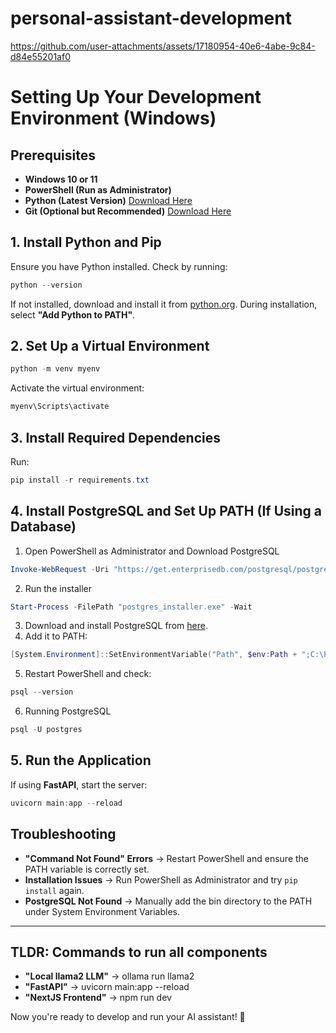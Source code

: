 # personal-assistant-development

https://github.com/user-attachments/assets/17180954-40e6-4abe-9c84-d84e55201af0


# Setting Up Your Development Environment (Windows)

## Prerequisites

- **Windows 10 or 11**
- **PowerShell (Run as Administrator)**
- **Python (Latest Version)** [Download Here](https://www.python.org/downloads/)
- **Git (Optional but Recommended)** [Download Here](https://git-scm.com/downloads)

## 1. Install Python and Pip

Ensure you have Python installed. Check by running:

```powershell
python --version
```

If not installed, download and install it from [python.org](https://www.python.org/downloads/). During installation, select **"Add Python to PATH"**.

## 2. Set Up a Virtual Environment

```powershell
python -m venv myenv
```

Activate the virtual environment:

```powershell
myenv\Scripts\activate
```

## 3. Install Required Dependencies

Run:

```powershell
pip install -r requirements.txt
```

## 4. Install PostgreSQL and Set Up PATH (If Using a Database)

1. Open PowerShell as Administrator and Download PostgreSQL

```powershell
Invoke-WebRequest -Uri "https://get.enterprisedb.com/postgresql/postgresql-16.1-1-windows-x64.exe" -OutFile "postgres_installer.exe"
```

2. Run the installer

```powershell
Start-Process -FilePath "postgres_installer.exe" -Wait
```

3. Download and install PostgreSQL from [here](https://www.postgresql.org/download/windows/).
4. Add it to PATH:

```powershell
[System.Environment]::SetEnvironmentVariable("Path", $env:Path + ";C:\Program Files\PostgreSQL\16\bin", [System.EnvironmentVariableTarget]::Machine)
```

5. Restart PowerShell and check:

```powershell
psql --version
```

6. Running PostgreSQL

```powershell
psql -U postgres
```

## 5. Run the Application

If using **FastAPI**, start the server:

```powershell
uvicorn main:app --reload
```

## Troubleshooting

- **"Command Not Found" Errors** → Restart PowerShell and ensure the PATH variable is correctly set.
- **Installation Issues** → Run PowerShell as Administrator and try `pip install` again.
- **PostgreSQL Not Found** → Manually add the bin directory to the PATH under System Environment Variables.

---

## TLDR: Commands to run all components

- **"Local llama2 LLM"** → ollama run llama2
- **"FastAPI"** → uvicorn main:app --reload
- **"NextJS Frontend"** → npm run dev

Now you're ready to develop and run your AI assistant! 🚀
